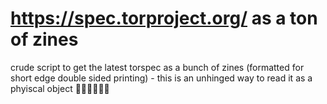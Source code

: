 # https://spec.torproject.org/ as a ton of zines 

crude script to get the latest torspec as a bunch of zines (formatted for short edge double sided printing) - this is an unhinged way to read it as a phyiscal object 🤷‍♀️🤷‍♀️🤷‍♀️